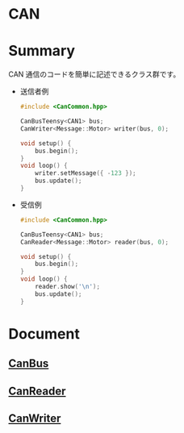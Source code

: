 # CAN

# Summary

CAN 通信のコードを簡単に記述できるクラス群です。

-   送信者例

    ```cpp
	#include <CanCommon.hpp>

    CanBusTeensy<CAN1> bus;
    CanWriter<Message::Motor> writer(bus, 0);

    void setup() {
    	bus.begin();
    }
    void loop() {
    	writer.setMessage({ -123 });
    	bus.update();
    }
    ```

-   受信例
    ```cpp
	#include <CanCommon.hpp>

    CanBusTeensy<CAN1> bus;
    CanReader<Message::Motor> reader(bus, 0);

    void setup() {
    	bus.begin();
    }
    void loop() {
    	reader.show('\n');
    	bus.update();
    }
    ```

# Document

## [CanBus](./CanBus/README.md)

## [CanReader](./CanReader/README.md)

## [CanWriter](./CanWriter/README.md)

